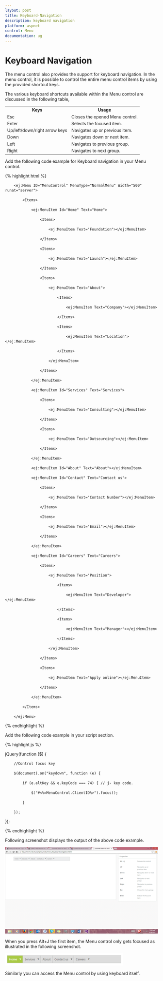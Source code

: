 ```yaml
---
layout: post
title: Keyboard-Navigation
description: keyboard navigation
platform: aspnet
control: Menu
documentation: ug
---
```


# Keyboard Navigation

The menu control also provides the support for keyboard navigation. In the menu control, it is possible to control the entire menu control items by using the provided shortcut keys. 

The various keyboard shortcuts available within the Menu control are discussed in the following table, 

<table>
<tr>
<th>
Keys</th><th>
Usage</th></tr>
<tr>
<td>
Esc</td><td>
Closes the opened Menu control.</td></tr>
<tr>
<td>
Enter</td><td>
Selects the focused item.</td></tr>
<tr>
<td>
Up/left/down/right arrow keys</td><td>
Navigates up or previous item.</td></tr>
<tr>
<td>
Down</td><td>
Navigates down or next item.</td></tr>
<tr>
<td>
Left</td><td>
Navigates to previous group.</td></tr>
<tr>
<td>
Right</td><td>
Navigates to next group.</td></tr>
</table>


Add the following code example for Keyboard navigation in your Menu control.

{% highlight html %}

        <ej:Menu ID="MenuControl" MenuType="NormalMenu" Width="500" runat="server">

            <Items>

                <ej:MenuItem Id="Home" Text="Home">

                    <Items>

                        <ej:MenuItem Text="Foundation"></ej:MenuItem>

                    </Items>

                    <Items>

                        <ej:MenuItem Text="Launch"></ej:MenuItem>

                    </Items>

                    <Items>

                        <ej:MenuItem Text="About">

                            <Items>

                                <ej:MenuItem Text="Company"></ej:MenuItem>

                            </Items>

                            <Items>

                                <ej:MenuItem Text="Location"></ej:MenuItem>

                            </Items>

                        </ej:MenuItem>

                    </Items>

                </ej:MenuItem>

                <ej:MenuItem Id="Services" Text="Services">

                    <Items>

                        <ej:MenuItem Text="Consulting"></ej:MenuItem>

                    </Items>

                    <Items>

                        <ej:MenuItem Text="Outsourcing"></ej:MenuItem>

                    </Items>

                </ej:MenuItem>

                <ej:MenuItem Id="About" Text="About"></ej:MenuItem>

                <ej:MenuItem Id="Contact" Text="Contact us">

                    <Items>

                        <ej:MenuItem Text="Contact Number"></ej:MenuItem>

                    </Items>

                    <Items>

                        <ej:MenuItem Text="Email"></ej:MenuItem>

                    </Items>

                </ej:MenuItem>

                <ej:MenuItem Id="Careers" Text="Careers">

                    <Items>

                        <ej:MenuItem Text="Position">

                            <Items>

                                <ej:MenuItem Text="Developer"></ej:MenuItem>

                            </Items>

                            <Items>

                                <ej:MenuItem Text="Manager"></ej:MenuItem>

                            </Items>

                        </ej:MenuItem>

                    </Items>

                    <Items>

                        <ej:MenuItem Text="Apply online"></ej:MenuItem>

                    </Items>

                </ej:MenuItem>

            </Items>

        </ej:Menu>





{% endhighlight %}



Add the following code example in your script section.

{% highlight js %}

jQuery(function ($) {

        //Control focus key

        $(document).on("keydown", function (e) {

            if (e.altKey && e.keyCode === 74) { // j- key code.

                $("#<%=MenuControl.ClientID%>").focus();

            }

        });

});    



{% endhighlight %}



Following screenshot displays the output of the above code example. 

![](Keyboard-Navigation_images/Keyboard-Navigation_img1.png) 



When you press Alt+J the first item, the Menu control only gets focused as illustrated in the following screenshot.

![](Keyboard-Navigation_images/Keyboard-Navigation_img2.png) 




Similarly you can access the Menu control by using keyboard itself.

